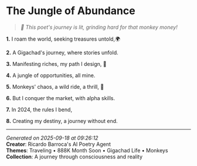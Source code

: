 # The Jungle of Abundance

> *🚀 This poet's journey is lit, grinding hard for that monkey money!*

**1.** I roam the world, seeking treasures untold,🌍


**2.** A Gigachad's journey, where stories unfold.


**3.** Manifesting riches, my path I design, 🎯


**4.** A jungle of opportunities, all mine.


**5.** Monkeys' chaos, a wild ride, a thrill, 🐒


**6.** But I conquer the market, with alpha skills.


**7.** In 2024, the rules I bend,


**8.** Creating my destiny, a journey without end.



---

*Generated on 2025-09-18 at 09:26:12*  
**Creator**: Ricardo Barroca's AI Poetry Agent  
**Themes**: Traveling • 888K Month Soon • Gigachad Life • Monkeys  
**Collection**: A journey through consciousness and reality